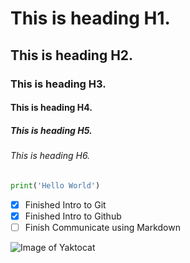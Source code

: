 # This is heading H1.
## This is heading H2.
### This is heading H3.
#### This is heading H4.
##### This is heading H5.
###### This is heading H6.

``` python
print('Hello World')
```

- [x] Finished Intro to Git
- [x] Finished Intro to Github
- [ ] Finish Communicate using Markdown

![Image of Yaktocat](https://octodex.github.com/images/yaktocat.png)
